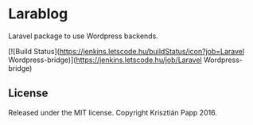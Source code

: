 # Larablog

Laravel package to use Wordpress backends.

[![Build Status](https://jenkins.letscode.hu/buildStatus/icon?job=Laravel Wordpress-bridge)](https://jenkins.letscode.hu/job/Laravel Wordpress-bridge)

## License

Released under the MIT license. Copyright Krisztián Papp 2016.